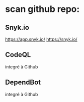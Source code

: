 # scan github repo:


## Snyk.io
https://app.snyk.io/
https://snyk.io/

## CodeQL

integré à Github

## DependBot

integré à Github